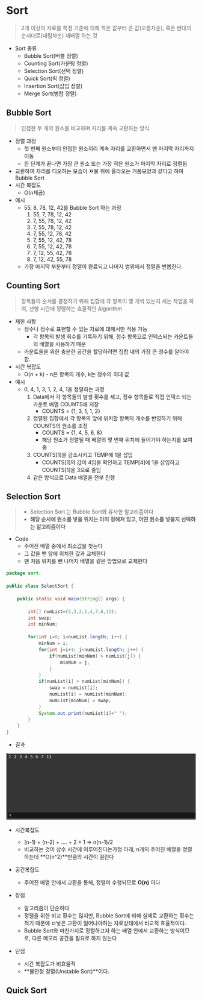 # Sort

> 2개 이상의 자료를 특정 기준에 의해 작은 값부터 큰 값(오름차순), 혹은 반대의 순서대로(내림차순) 재배열 하는 것



* Sort 종류
  * Bubble Sort(버블 정렬)
  * Counting Sort(카운팅 정렬)
  * Selection Sort(선택 정렬)
  * Quick Sort(퀵 정렬)
  * Insertion Sort(삽입 정렬)
  * Merge Sort(병합 정렬)



## Bubble Sort

> 인접한 두 개의 원소를 비교하며 자리를 계속 교환하는 방식

* 정렬 과정
  * 첫 번째 원소부터 인접한 원소끼리 계속 자리를 교환하면서 맨 마지막 자리까지 이동
  * 한 단계가 끝나면 가장 큰 원소 또는 가장 작은 원소가 마지막 자리로 정렬됨
* 교환하여 자리를 디오하는 모습이 ㅉ물 위에 올라오는 거품모양과 같다고 하여  Bubble Sort
* 시간 복잡도
  * O(n제곱)
* 예시
  * 55, 8, 78, 12, 42를 Bubble Sort 하는 과정
    1. 55, 7, 78, 12, 42
    2. 7, 55, 78, 12, 42
    3. 7, 55, 78, 12, 42
    4. 7, 55, 12, 78, 42
    5. 7, 55, 12, 42, 78
    6. 7, 55, 12, 42, 78
    7. 7, 12, 55, 42, 78
    8. 7, 12, 42, 55, 78
  * 가장 마지막 부분부터 정렬이 완료되고 나머지 범위에서 정렬을 반봅한다.



## Counting Sort

> 항목들의 순서를 결정하기 위해 집합에 각 항목이 몇 개씩 있는지 세는 작업을 하여, 선형 시간에 정렬하는 효율적인 Algorithm

* 제한 사항
  * 정수나 정수로 표현할 수 있는 자료에 대해서만 적용 가능
    * 각 항목의 발생 회수를 기록하기 위해, 정수 항목으로 인덱스되는 카운트들의 배열을 사용하기 때문
  * 카운트들을 위한 충분한 공간을 할당하려면 집합 내의 가장 큰 정수를 알아야 함.
* 시간 복잡도
  * O(n + k) - n은 항목의 개수, k는 정수의 최대 값
* 예시
  * 0, 4, 1, 3, 1, 2, 4, 1을 정렬하는 과정
    1. Data에서 각 항목들의 발생 횟수를 세고, 정수 항목들로 직접 인덱스 되는 카운트 배열 COUNTS에 저장
       - COUNTS = {1, 3, 1, 1, 2}
    2. 정렬된 집합에서 각 항목의 앞에 위치할 항목의 개수를 반영하기 위해 COUNTS의 원소를 조정
       - COUNTS = {1, 4, 5, 6, 8}
       - 해당 원소가 정렬될 때 배열의 몇 번째 위치에 들어가야 하는지를 보여줌
    3. COUNTS[1]을 감소시키고 TEMP에 1을 삽입
       - COUNTS[1]의 값이 4임을 확인하고 TEMP[4]에 1을 삽입하고 COUNTS[1]을 3으로 줄임
    4. 같은 방식으로 Data 배열을 전부 진행



## Selection Sort

> * Selection Sort 는 Bubble Sort와 유사한 알고리즘이다
> * **해당 순서에 원소를 넣을 위치는 이미 정해져 있고, 어떤 원소를 넣을지 선택하는 알고리즘이다**



* Code
  * 주어진 배열 중에서 최소값을 찾는다
  * 그 값을 맨 앞에 위치한 값과 교체한다
  * 맨 처음 위치를 뺀 나머지 배열을 같은 방법으로 교체한다

```java
package sort;

public class SelectSort {

	public static void main(String[] args) {
		
		int[] numList={5,3,2,1,4,7,6,11};
		int swap;
		int minNum;
		
		for(int i=0; i<numList.length; i++) {
			minNum = i;
			for(int j=i+1; j<numList.length; j++) {
				if(numList[minNum] > numList[j]) {
					minNum = j;
				}
			}
			if(numList[i] > numList[minNum]) {
				swap = numList[i];
				numList[i] = numList[minNum];
				numList[minNum] = swap;
			}
			System.out.print(numList[i]+" ");
		}
	}
}
```

* 결과

![image-20200806111410297](Sort.assets/image-20200806111410297.png) 



* 시간복잡도
  * (n-1) + (n-2) + .... + 2 + 1 => n(n-1)/2
  * 비교하는 것이 상수 시간에 이루어진다는가정 아래, n개의 주어진 배열을 정렬하는데 **O(n^2)**만큼의 시간이 걸린다
* 공간복잡도
  * 주어진 배열 안에서 교환을 통해, 정렬이 수행되므로 **O(n)** 이다

* 장점
  * 알고리즘이 단순하다
  * 정렬을 위한 비교 횟수는 많지만, Bubble Sort에 비해 실제로 교환하는 횟수는 적기 때문에 ㅁ낳은 교환이 일어나야하는 자료상태에서 비교적 효율적이다.
  * Bubble Sort와 마찬가지로 정렬하고자 하는 배열 안에서 교환하는 방식이므로, 다른 메모리 공간을 필요로 하지 않는다
* 단점
  * 시간 복잡도가 비효율적
  * **불안정 정렬(Unstable Sort)**이다.



## Quick Sort

